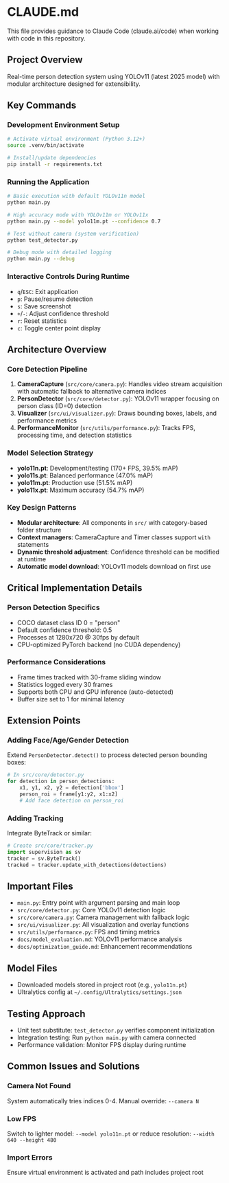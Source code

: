 # CLAUDE.md

This file provides guidance to Claude Code (claude.ai/code) when working with code in this repository.

## Project Overview

Real-time person detection system using YOLOv11 (latest 2025 model) with modular architecture designed for extensibility.

## Key Commands

### Development Environment Setup
```bash
# Activate virtual environment (Python 3.12+)
source .venv/bin/activate

# Install/update dependencies
pip install -r requirements.txt
```

### Running the Application
```bash
# Basic execution with default YOLOv11n model
python main.py

# High accuracy mode with YOLOv11m or YOLOv11x
python main.py --model yolo11m.pt --confidence 0.7

# Test without camera (system verification)
python test_detector.py

# Debug mode with detailed logging
python main.py --debug
```

### Interactive Controls During Runtime
- `q`/`ESC`: Exit application
- `p`: Pause/resume detection
- `s`: Save screenshot
- `+`/`-`: Adjust confidence threshold
- `r`: Reset statistics
- `c`: Toggle center point display

## Architecture Overview

### Core Detection Pipeline
1. **CameraCapture** (`src/core/camera.py`): Handles video stream acquisition with automatic fallback to alternative camera indices
2. **PersonDetector** (`src/core/detector.py`): YOLOv11 wrapper focusing on person class (ID=0) detection
3. **Visualizer** (`src/ui/visualizer.py`): Draws bounding boxes, labels, and performance metrics
4. **PerformanceMonitor** (`src/utils/performance.py`): Tracks FPS, processing time, and detection statistics

### Model Selection Strategy
- **yolo11n.pt**: Development/testing (170+ FPS, 39.5% mAP)
- **yolo11s.pt**: Balanced performance (47.0% mAP)
- **yolo11m.pt**: Production use (51.5% mAP)
- **yolo11x.pt**: Maximum accuracy (54.7% mAP)

### Key Design Patterns
- **Modular architecture**: All components in `src/` with category-based folder structure
- **Context managers**: CameraCapture and Timer classes support `with` statements
- **Dynamic threshold adjustment**: Confidence threshold can be modified at runtime
- **Automatic model download**: YOLOv11 models download on first use

## Critical Implementation Details

### Person Detection Specifics
- COCO dataset class ID 0 = "person"
- Default confidence threshold: 0.5
- Processes at 1280x720 @ 30fps by default
- CPU-optimized PyTorch backend (no CUDA dependency)

### Performance Considerations
- Frame times tracked with 30-frame sliding window
- Statistics logged every 30 frames
- Supports both CPU and GPU inference (auto-detected)
- Buffer size set to 1 for minimal latency

## Extension Points

### Adding Face/Age/Gender Detection
Extend `PersonDetector.detect()` to process detected person bounding boxes:
```python
# In src/core/detector.py
for detection in person_detections:
    x1, y1, x2, y2 = detection['bbox']
    person_roi = frame[y1:y2, x1:x2]
    # Add face detection on person_roi
```

### Adding Tracking
Integrate ByteTrack or similar:
```python
# Create src/core/tracker.py
import supervision as sv
tracker = sv.ByteTrack()
tracked = tracker.update_with_detections(detections)
```

## Important Files

- `main.py`: Entry point with argument parsing and main loop
- `src/core/detector.py`: Core YOLOv11 detection logic
- `src/core/camera.py`: Camera management with fallback logic
- `src/ui/visualizer.py`: All visualization and overlay functions
- `src/utils/performance.py`: FPS and timing metrics
- `docs/model_evaluation.md`: YOLOv11 performance analysis
- `docs/optimization_guide.md`: Enhancement recommendations

## Model Files
- Downloaded models stored in project root (e.g., `yolo11n.pt`)
- Ultralytics config at `~/.config/Ultralytics/settings.json`

## Testing Approach
- Unit test substitute: `test_detector.py` verifies component initialization
- Integration testing: Run `python main.py` with camera connected
- Performance validation: Monitor FPS display during runtime

## Common Issues and Solutions

### Camera Not Found
System automatically tries indices 0-4. Manual override: `--camera N`

### Low FPS
Switch to lighter model: `--model yolo11n.pt` or reduce resolution: `--width 640 --height 480`

### Import Errors
Ensure virtual environment is activated and path includes project root